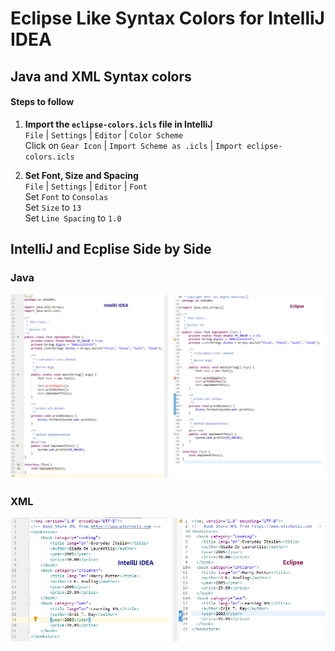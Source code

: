 # Eclipse Like Syntax Colors for IntelliJ IDEA

## Java and XML Syntax colors

#### Steps to follow

1. **Import the `eclipse-colors.icls` file in IntelliJ**  
`File` | `Settings` | `Editor` | `Color Scheme`  
Click on `Gear Icon` | `Import Scheme as .icls` | `Import eclipse-colors.icls`

2. **Set Font, Size and Spacing**   
`File` |  `Settings` | `Editor` | `Font`  
Set `Font` to `Consolas`  
Set `Size` to `13`  
Set `Line Spacing` to `1.0` 

## IntelliJ and Ecplise Side by Side

### Java
![Java](./img/java.png)

### XML
![XML](./img/xml.png)
